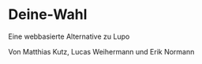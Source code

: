 # Deine-Wahl
Eine webbasierte Alternative zu Lupo

Von Matthias Kutz, Lucas Weihermann und Erik Normann